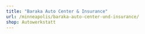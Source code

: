 ```yaml
---
title: "Baraka Auto Center & Insurance"
url: /minneapolis/baraka-auto-center-und-insurance/
shop: Autowerkstatt
---
```

